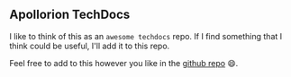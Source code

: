 ## Apollorion TechDocs

I like to think of this as an `awesome techdocs` repo. If I find something that I think could be useful, I'll add it to this repo.

Feel free to add to this however you like in the [github repo](https://github.com/Apollorion/techdocs.fyi) :smile:.